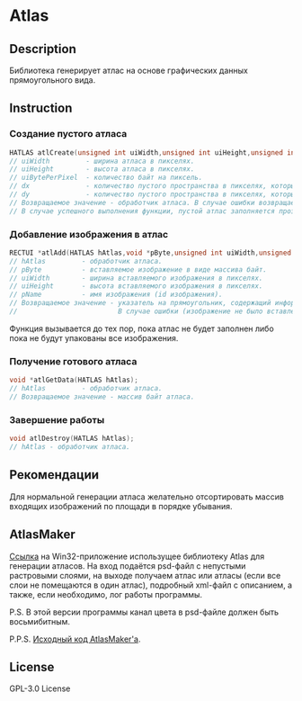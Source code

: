 # Atlas
## Description
Библиотека генерирует атлас на основе графических данных прямоугольного вида.
## Instruction
### Создание пустого атласа
```C
HATLAS atlCreate(unsigned int uiWidth,unsigned int uiHeight,unsigned int uiBytePerPixel,unsigned int dx,unsigned int dy);
// uiWidth         - ширина атласа в пикселях.
// uiHeight        - высота атласа в пикселях.
// uiBytePerPixel  - количество байт на пиксель.
// dx              - количество пустого пространства в пикселях, которым обрамляется вставляемое изображение вдоль оси абсцисс.
// dy              - количество пустого пространства в пикселях, которым обрамляется вставляемое изображение вдоль оси ординат.
// Возвращаемое значение - обработчик атласа. В случае ошибки возвращается 0.
// В случае успешного выполнения функции, пустой атлас заполняется прозрачным белым цветом.
```
### Добавление изображения в атлас
```C
RECTUI *atlAdd(HATLAS hAtlas,void *pByte,unsigned int uiWidth,unsigned int uiHeight,const char *pName);
// hAtlas         - обработчик атласа.
// pByte          - вставляемое изображение в виде массива байт.
// uiWidth        - ширина вставляемого изображения в пикселях.
// uiHeight       - высота вставляемого изображения в пикселях.
// pName          - имя изображения (id изображения).
// Возвращаемое значение - указатель на прямоугольник, содержащий информацию о местоположении и размере вставленного изображения.
//                         В случае ошибки (изображение не было вставлено), возвращает 0.
```
Функция вызывается до тех пор, пока атлас не будет заполнен либо пока не будут упакованы все изображения.
### Получение готового атласа
```C
void *atlGetData(HATLAS hAtlas);
// hAtlas         - обработчик атласа.
// Возвращаемое значение - массив байт атласа.
```
### Завершение работы
```C
void atlDestroy(HATLAS hAtlas);
// hAtlas - обработчик атласа.
```
## Рекомендации
Для нормальной генерации атласа желательно отсортировать массив входящих изображений по площади в порядке убывания.
## AtlasMaker
<p><a href="https://sourceforge.net/projects/atlasmaker/files/AtlasMaker.zip/download">Ссылка</a> на Win32-приложение использущее библиотеку Atlas для генерации атласов. На вход подаётся psd-файл с непустыми растровыми слоями, на выходе получаем атлас или атласы (если все слои не помещаются в один атлас), подробный xml-файл с описанием, а также, если необходимо, лог работы программы.</p>
<p>P.S. В этой версии программы канал цвета в psd-файле должен быть восьмибитным.</p>
<p>P.P.S. <a href="https://github.com/Etwass/AtlasMaker">Исходный код AtlasMaker'а</a>.</p>

## License
GPL-3.0 License
